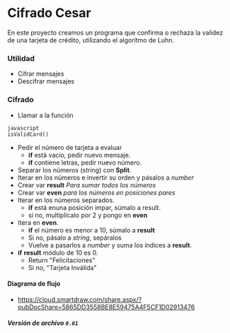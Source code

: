 # Cifrado Cesar

En este proyecto creamos un programa que confirma o rechaza la validez de una tarjeta de crédito, utilizando el algorítmo de Luhn.

### Utilidad
+ Cifrar mensajes
+ Descifrar mensajes

### Cifrado
+ Llamar a la función
```
javascript
isValidCard()
```
+ Pedir el número de tarjeta a evaluar
	- **if** está vacío, pedir nuevo mensaje.
	- **if** contiene letras, pedir nuevo número.
+ Separar los números (string) con **Split**.
+ Iterar en los números e invertir su orden y pásalos a *number*
+ Crear var **result** *Para sumar todos los números*
+ Crear var **even** *para los números en posiciones pares*
+ Iterar en los números separados.
	- **if** está enuna posición impar, súmalo a result.
	- si no, multiplícalo por 2 y pongo en **even**
+ Itera en **even**.
	- **if** el número es menor a 10, súmalo a **result**
	- Si no, pásalo a *string*, sepáralos
	- Vuelve a pasarlos a *number* y suma los índices a **result**.
+ **if** **result** módulo de 10 es 0.
	- Return "Felicitaciones"
	- Si no, "Tarjeta Inválida"
	
#### Diagrama de flujo

+ https://cloud.smartdraw.com/share.aspx/?pubDocShare=5865DD3558BE8E59475A4F5CF1D02913476



##### Versión de archivo `0.01`